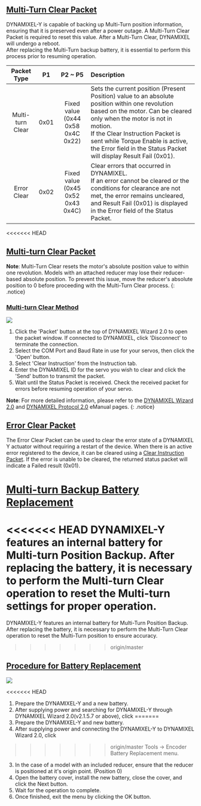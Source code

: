 ## [Multi-Turn Clear Packet](#multi-turn-clear-packet)

DYNAMIXEL-Y is capable of backing up Multi-Turn position information, ensuring that it is preserved even after a power outage. A Multi-Turn Clear Packet is required to reset this value. After a Multi-Turn Clear, DYNAMIXEL will undergo a reboot.  
After replacing the Multi-Turn backup battery, it is essential to perform this process prior to resuming operation.

| Packet Type      | P1   | P2 ~ P5                                | Description                                                                            |
|:----------------:|:----:|:--------------------------------------:|:--------------------------------------------------------------------------------|
| Multi-turn Clear | 0x01 | Fixed value<br />(0x44 0x58 0x4C 0x22) | Sets the current position (Present Position) value to an absolute position within one revolution based on the motor. Can be cleared only when the motor is not in motion.<br />If the Clear Instruction Packet is sent while Torque Enable is active, the Error field in the Status Packet will display Result Fail (0x01). |
| Error Clear      | 0x02 | Fixed value<br />(0x45 0x52 0x43 0x4C) | Clear errors that occurred in DYNAMIXEL.<br />If an error cannot be cleared or the conditions for clearance are not met, the error remains uncleared, and Result Fail (0x01) is displayed in the Error field of the Status Packet. |



<<<<<<< HEAD
## [Multi-turn Clear Packet](#multi-turn-clear-packet)

**Note**: Multi-Turn Clear resets the motor's absolute position value to within one revolution. Models with an attached reducer may lose their reducer-based absolute position. To prevent this issue, move the reducer's absolute position to 0 before proceeding with the Multi-Turn Clear process.
{: .notice}

### [Multi-turn Clear Method](#multi-turn-clear-method)

![](/assets/images/dxl/y/multi-turn_clear_guide.PNG)

1. Click the 'Packet' button at the top of DYNAMIXEL Wizard 2.0 to open the packet window. If connected to DYNAMIXEL, click 'Disconnect' to terminate the connection.
2. Select the COM Port and Baud Rate in use for your servos, then click the 'Open' button.
3. Select 'Clear Instruction' from the Instruction tab.
4. Enter the DYNAMIXEL ID for the servo you wish to clear and click the 'Send' button to transmit the packet.
5. Wait until the Status Packet is received. Check the received packet for errors before resuming operation of your servo.


**Note**: For more detailed information, please refer to the [DYNAMIXEL Wizard 2.0] and [DYNAMIXEL Protocol 2.0] eManual pages.
{: .notice}

## [Error Clear Packet](#error-clear-packet)

The Error Clear Packet can be used to clear the error state of a DYNAMIXEL Y actuator without requiring a restart of the device. When there is an active error registered to the device, it can be cleared using a [Clear Instruction Packet]. If the error is unable to be cleared, the returned status packet will indicate a Failed result (0x01).

# [Multi-turn Backup Battery Replacement](#multi-turn-backup-battery-replacement)

<<<<<<< HEAD
DYNAMIXEL-Y features an internal battery for Multi-turn Position Backup. After replacing the battery, it is necessary to perform the Multi-turn Clear operation to reset the Multi-turn settings for proper operation.
=======
DYNAMIXEL-Y features an internal battery for Multi-Turn Position Backup. After replacing the battery, it is necessary to perform the Multi-Turn Clear operation to reset the Multi-Turn position to ensure accuracy.
>>>>>>> origin/master

## [Procedure for Battery Replacement](#procedure-for-battery-replacement)

![](/assets/images/dxl/y/brtterry_replacement_guide_en.png)

<<<<<<< HEAD
1. Prepare the DYNAMIXEL-Y and a new battery.
2. After supplying power and searching for DYNAMIXEL-Y through DYNAMIXEL Wizard 2.0(v2.1.5.7 or above), click
=======
1. Prepare the DYNAMIXEL-Y and new battery.
2. After supplying power and connecting the DYNAMIXEL-Y to DYNAMIXEL Wizard 2.0, click
>>>>>>> origin/master
   Tools → Encoder Battery Replacement menu. 
3. In the case of a model with an included reducer, ensure that the reducer is positioned at it's origin point. (Position 0)
4. Open the battery cover, install the new battery, close the cover, and click the Next button.
5. Wait for the operation to complete. 
6. Once finished, exit the menu by clicking the OK button.



[DYNAMIXEL Wizard 2.0]: https://emanual.robotis.com/docs/en/software/dynamixel/dynamixel_wizard2/
[Dynamixel Protocol 2.0]: https://emanual.robotis.com/docs/en/dxl/protocol2/
[Clear Instruction Packet]: https://emanual.robotis.com/docs/en/dxl/protocol2/#clear-0x10
